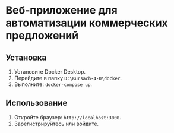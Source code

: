 # Веб-приложение для автоматизации коммерческих предложений

## Установка
1. Установите Docker Desktop.
2. Перейдите в папку `D:\Kursach-4-0\docker`.
3. Выполните: `docker-compose up`.

## Использование
1. Откройте браузер: `http://localhost:3000`.
2. Зарегистрируйтесь или войдите.